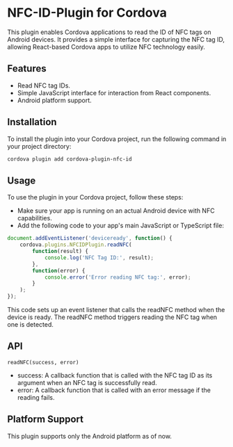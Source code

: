 # NFC-ID-Plugin for Cordova

This plugin enables Cordova applications to read the ID of NFC tags on Android devices. It provides a simple interface for capturing the NFC tag ID, allowing React-based Cordova apps to utilize NFC technology easily.

## Features

- Read NFC tag IDs.
- Simple JavaScript interface for interaction from React components.
- Android platform support.

## Installation

To install the plugin into your Cordova project, run the following command in your project directory:

```bash
cordova plugin add cordova-plugin-nfc-id
```

## Usage

To use the plugin in your Cordova project, follow these steps:

- Make sure your app is running on an actual Android device with NFC capabilities.
- Add the following code to your app's main JavaScript or TypeScript file:

```javascript
document.addEventListener('deviceready', function() {
    cordova.plugins.NFCIDPlugin.readNFC(
        function(result) {
            console.log('NFC Tag ID:', result);
        },
        function(error) {
            console.error('Error reading NFC tag:', error);
        }
    );
});
```

This code sets up an event listener that calls the readNFC method when the device is ready. The readNFC method triggers reading the NFC tag when one is detected.

## API

`readNFC(success, error)`

- success: A callback function that is called with the NFC tag ID as its argument when an NFC tag is successfully read.
- error: A callback function that is called with an error message if the reading fails.

## Platform Support

This plugin supports only the Android platform as of now.
